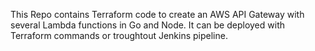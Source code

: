 This Repo contains Terraform code to create an AWS API Gateway with several Lambda functions in Go and Node.
It can be deployed with Terraform commands or troughtout Jenkins pipeline.

